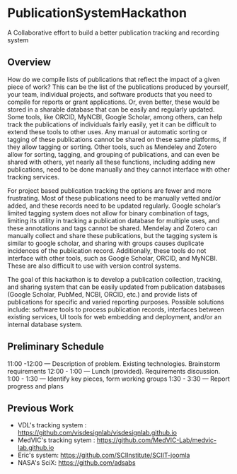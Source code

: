 # PublicationSystemHackathon
A Collaborative effort to build a better publication tracking and recording system

## Overview
How do we compile lists of publications that reflect the impact of a given piece of work?  This can be the list of the publications produced by yourself, your team, individual projects, and software products that you need to compile for reports or grant applications.  Or, even better, these would be stored in a sharable database that can be easily and regularly updated.
Some tools, like ORCID, MyNCBI, Google Scholar, among others, can help track the publications of individuals fairly easily, yet it can be difficult to extend these tools to other uses.  Any manual or automatic sorting or tagging of these publications cannot be shared on these same platforms, if they allow tagging or sorting.  Other tools, such as Mendeley and Zotero allow for sorting, tagging, and grouping of publications, and can even be shared with others, yet nearly all these functions, including adding new publications, need to be done manually and they cannot interface with other tracking services.  

For project based publication tracking the options are fewer and more frustrating.  Most of these publications need to be manually vetted and/or added, and these records need to be updated regularly.  Google scholar’s limited tagging system does not allow for binary combination of tags, limiting its utility in tracking a publication database for multiple uses, and these annotations and tags cannot be shared.  Mendelay and Zotero can manually collect and share these publications, but the tagging system is similar to google scholar, and sharing with groups causes duplicate incidences of the publication record.  Additionally, these tools do not interface with other tools, such as Google Scholar, ORCID, and MyNCBI.  These are also difficult to use with version control systems.

The goal of this hackathon is to develop a publication collection, tracking, and sharing system that can be easily updated from publication databases (Google Scholar, PubMed, NCBI, ORCID, etc.) and provide lists of publications for specific and varied reporting purposes.  Possible solutions include: software tools to process publication records, interfaces between existing services, UI tools for web embedding and deployment, and/or an internal database system. 


## Preliminary Schedule
11:00 -12:00 — Description of problem. Existing technologies. Brainstorm requirements
12:00 - 1:00 — Lunch (provided). Requirements discussion.  
1:00 - 1:30 — Identify key pieces, form working groups
1:30 - 3:30 — Report progress and plans


## Previous Work
 - VDL's tracking system : <https://github.com/visdesignlab/visdesignlab.github.io>
 - MedVIC's tracking sytem : <https://github.com/MedVIC-Lab/medvic-lab.github.io>
 - Eric's system: <https://github.com/SCIInstitute/SCIIT-joomla>
 - NASA's SciX: <https://github.com/adsabs>

